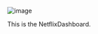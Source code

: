 ![image](https://github.com/user-attachments/assets/e28c383a-468f-42f9-8b55-2a6584391d4b)

 
This is the NetflixDashboard.
